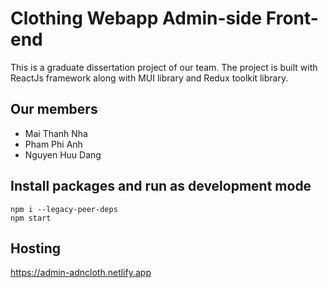 # Clothing Webapp Admin-side Front-end
This is a graduate dissertation project of our team. The project is built with ReactJs framework along with MUI library and Redux toolkit library.
## Our members 
 - Mai Thanh Nha
 - Pham Phi Anh
 - Nguyen Huu Dang
 
## Install packages and run as development mode
```
npm i --legacy-peer-deps
npm start
```
## Hosting
https://admin-adncloth.netlify.app
